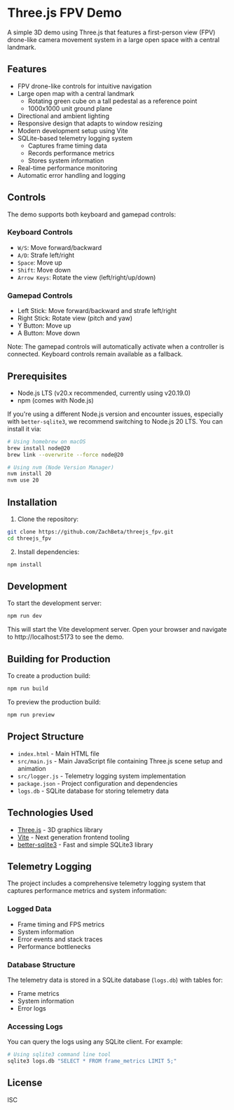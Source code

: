 # Three.js FPV Demo

A simple 3D demo using Three.js that features a first-person view (FPV) drone-like camera movement system in a large open space with a central landmark.

## Features

- FPV drone-like controls for intuitive navigation
- Large open map with a central landmark
  - Rotating green cube on a tall pedestal as a reference point
  - 1000x1000 unit ground plane
- Directional and ambient lighting
- Responsive design that adapts to window resizing
- Modern development setup using Vite
- SQLite-based telemetry logging system
  - Captures frame timing data
  - Records performance metrics
  - Stores system information
- Real-time performance monitoring
- Automatic error handling and logging

## Controls

The demo supports both keyboard and gamepad controls:

### Keyboard Controls
- `W/S`: Move forward/backward
- `A/D`: Strafe left/right
- `Space`: Move up
- `Shift`: Move down
- `Arrow Keys`: Rotate the view (left/right/up/down)

### Gamepad Controls
- Left Stick: Move forward/backward and strafe left/right
- Right Stick: Rotate view (pitch and yaw)
- Y Button: Move up
- A Button: Move down

Note: The gamepad controls will automatically activate when a controller is connected. Keyboard controls remain available as a fallback.

## Prerequisites

- Node.js LTS (v20.x recommended, currently using v20.19.0)
- npm (comes with Node.js)

If you're using a different Node.js version and encounter issues, especially with `better-sqlite3`, we recommend switching to Node.js 20 LTS. You can install it via:

```bash
# Using homebrew on macOS
brew install node@20
brew link --overwrite --force node@20

# Using nvm (Node Version Manager)
nvm install 20
nvm use 20
```

## Installation

1. Clone the repository:
```bash
git clone https://github.com/ZachBeta/threejs_fpv.git
cd threejs_fpv
```

2. Install dependencies:
```bash
npm install
```

## Development

To start the development server:

```bash
npm run dev
```

This will start the Vite development server. Open your browser and navigate to http://localhost:5173 to see the demo.

## Building for Production

To create a production build:

```bash
npm run build
```

To preview the production build:

```bash
npm run preview
```

## Project Structure

- `index.html` - Main HTML file
- `src/main.js` - Main JavaScript file containing Three.js scene setup and animation
- `src/logger.js` - Telemetry logging system implementation
- `package.json` - Project configuration and dependencies
- `logs.db` - SQLite database for storing telemetry data

## Technologies Used

- [Three.js](https://threejs.org/) - 3D graphics library
- [Vite](https://vitejs.dev/) - Next generation frontend tooling
- [better-sqlite3](https://github.com/WiseLibs/better-sqlite3) - Fast and simple SQLite3 library

## Telemetry Logging

The project includes a comprehensive telemetry logging system that captures performance metrics and system information:

### Logged Data
- Frame timing and FPS metrics
- System information
- Error events and stack traces
- Performance bottlenecks

### Database Structure
The telemetry data is stored in a SQLite database (`logs.db`) with tables for:
- Frame metrics
- System information
- Error logs

### Accessing Logs
You can query the logs using any SQLite client. For example:

```bash
# Using sqlite3 command line tool
sqlite3 logs.db "SELECT * FROM frame_metrics LIMIT 5;"
```

## License

ISC